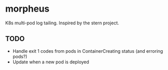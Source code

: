 # morpheus
K8s multi-pod log tailing. Inspired by the stern project.

## TODO
- Handle exit 1 codes from pods in ContainerCreating status (and erroring pods?)
- Update when a new pod is deployed
